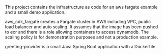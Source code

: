 This project contains the infrastructure as code for an aws fargate example and a small demo application.

aws_cdk_fargate creates a Fargate cluster in AWS including VPC, public load balancer and auto scaling. It assumes that the image has been pushed to ecr and there is a role allowing containers to access dynamodb. The scaling policy is for demonstration purposes and not a production example.

greeting-provider is a small Java Spring Boot application with a Dockerfile.
